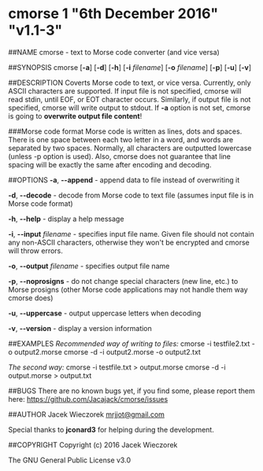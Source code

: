 # cmorse 1 "6th December 2016" "v1.1-3"

##NAME
cmorse - text to Morse code converter (and vice versa)

##SYNOPSIS
cmorse [**-a**] [**-d**] [**-h**] [**-i** *filename*] [**-o** *filename*] [**-p**] [**-u**] [**-v**]

##DESCRIPTION
Coverts Morse code to text, or vice versa. Currently, only ASCII characters are supported.
If input file is not specified, cmorse will read stdin, until EOF, or EOT character occurs.
Similarly, if output file is not specified, cmorse will write output to stdout.
If **-a** option is not set, cmorse is going to **overwrite output file content**!

###Morse code format
Morse code is written as lines, dots and spaces.
There is one space between each two letter in a word, and words are separated by two spaces.
Normally, all characters are outputted lowercase (unless -p option is used).
Also, cmorse does not guarantee that line spacing will be exactly the same after encoding and decoding.

##OPTIONS
**-a**, **--append** - append data to file instead of overwriting it

**-d**, **--decode** - decode from Morse code to text file (assumes input file is in Morse code format)

**-h**, **--help** - display a help message

**-i**, **--input** *filename* - specifies input file name. Given file should not contain any non-ASCII characters, otherwise they won't be encrypted and cmorse will throw errors.

**-o**, **--output** *filename* - specifies output file name

**-p**, **--noprosigns** - do not change special characters (new line, etc.) to Morse prosigns (other Morse code applications may not handle them way cmorse does)

**-u**, **--uppercase** - output uppercase letters when decoding

**-v**, **--version** - display a version information


##EXAMPLES
*Recommended way of writing to files:*
	cmorse -i testfile2.txt -o output2.morse
	cmorse -d -i output2.morse -o output2.txt

*The second way:*
	cmorse -i testfile.txt > output.morse
	cmorse -d -i output.morse > output.txt

##BUGS
There are no known bugs yet, if you find some, please report them here:
https://github.com/Jacajack/cmorse/issues

##AUTHOR
Jacek Wieczorek <mrjjot@gmail.com>

Special thanks to **jconard3** for helping during the development.

##COPYRIGHT
Copyright (c) 2016 Jacek Wieczorek

The GNU General Public License v3.0

